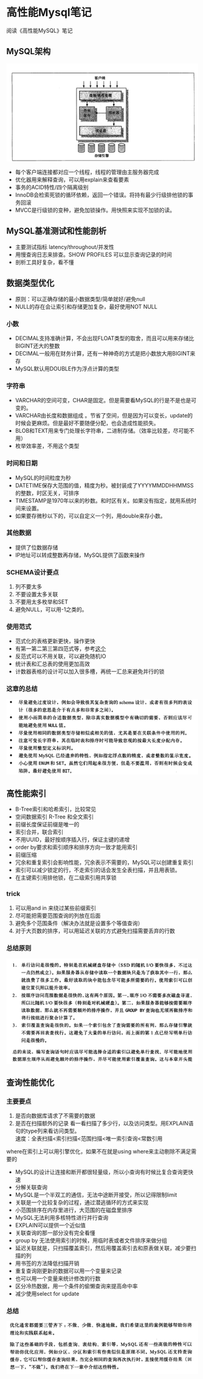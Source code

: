 # 高性能Mysql笔记
阅读《高性能MySQL》笔记

## MySQL架构
![](.MySQL_note_images/186fb856.png)
- 每个客户端连接都对应一个线程，线程的管理由主服务器完成
- 优化器用来解释查询，可以用explain来查看要素
- 事务的ACID特性/四个隔离级别
- InnoDB会检索死锁的循环依赖，返回一个错误。将持有最少行级排他锁的事务回滚
- MVCC是行级锁的变种，避免加锁操作。用快照来实现不加锁的读。

## MySQL基准测试和性能剖析
- 主要测试指标 latency/throughout/并发性
- 用慢查询日志来排查。SHOW PROFILES 可以显示查询记录的时间
- 剖析工具好复杂，看不懂

## 数据类型优化
- 原则：可以正确存储的最小数据类型/简单就好/避免null
- NULL的存在会让索引和存储更加复杂，最好使用NOT NULL
### 小数
- DECIMAL支持准确计算，不会出现FLOAT类型的取舍，而且可以用来存储比BIGINT还大的整数
- DECIMAL一般用在财务计算，还有一种神奇的方式是把小数放大用BIGINT来存
- MySQL默认用DOUBLE作为浮点计算的类型
### 字符串
- VARCHAR的空间可变，CHAR是固定。但是需要看MySQL的行是不是也是可变的。
- VARCHAR由长度和数据组成 。节省了空间，但是因为可以变长，update的时候会更麻烦。但是最好不要随便分配，也会造成性能损失。
- BLOB和TEXT用来专门处理长字符串，二进制存储。（效率比较差，尽可能不用）
- 枚举效率差，不用这个类型
### 时间和日期
- MySQL的时间粒度为秒
- DATETIME保存大范围的值，精度为秒。被封装成了YYYYMMDDHHMMSS的整数，时区无关，可排序
- TIMESTAMP是1970年以来的秒数。和时区有关。如果没有指定，就用系统时间来设置。
- 如果要存微秒以下的，可以自定义一个列，用double来存小数。
### 其他数据
- 提供了位数据存储
- IP地址可以转成整数再存储，MySQL提供了函数来操作

### SCHEMA设计要点
1. 列不要太多
2. 不要设置太多关联
3. 不要用太多枚举和SET
4. 避免NULL，可以用-1之类的。

### 使用范式
- 范式化的表格更新更快，操作更快
- 有第一第二第三第四范式等，参考[这个](https://baike.baidu.com/item/%E6%95%B0%E6%8D%AE%E5%BA%93%E8%8C%83%E5%BC%8F/7309898)
- 反范式可以不用关联，可以避免随机IO
- 统计表和汇总表的使用更加高效
- 计数器表格的设计可以加入很多槽，再统一汇总来避免并行的锁
### 这章的总结
![](.MySQL_note_images/77874dd9.png)

## 高性能索引
- B-Tree索引和哈希索引，比较常见
- 空间数据索引 R-Tree 和全文索引
- 前缀长度保证前缀是唯一的
- 索引合并，联合索引
- 不用UUID，最好按顺序插入行，保证主键的递增
- order by要求和索引顺序和排序方向一致才能用索引
- 前缀压缩
- 冗余和重复索引会影响性能，冗余表示不需要的，MySQL可以创建重复索引
- 索引可以减少锁定的行，不走索引的话会发生全表扫描，并且用表锁。
- 在主键索引用排他锁，在二级索引用共享锁   
 

### trick
1. 可以用and in 来绕过某些前缀索引
2. 尽可能把需要范围查询的列放在后面
3. 避免多个范围条件（解决办法就是设置多个等值查询）
4. 对于大页数的排序，可以用延迟关联的方式避免扫描需要丢弃的行数
### 总结原则
![](.MySQL_note_images/80991ec2.png)

## 查询性能优化
### 主要要点
1. 是否向数据库请求了不需要的数据
2. 是否在扫描额外的记录
看一看扫描了多少行，以及访问类型。用EXPLAIN语句的type列来看访问类型。    
速度：全表扫描<索引扫描<范围扫描<唯一索引查询<常数引用

where在索引上可以用引擎优化，如果不在就是using where来主动剔除不满足需要的
- MySQL的设计让连接和断开都很轻量级，所以小查询有时候比复合查询更快速
- 分解关联查询
- MySQL是一个半双工的通信，无法中途断开接受，所以记得限制limit
- 关联是一个比较复杂的过程，通过潜逃循环的方式来实现
- 小范围排序在内存里进行，大范围的在磁盘里排序
- MySQL无法利用多核特性进行并行查询
- EXPLAIN可以提供一个近似值
- 关联查询的那一部分没有完全看懂
- group by 无法使用索引的时候，用临时表或者文件排序来做分组
- 延迟关联就是，只扫描覆盖索引，然后用覆盖索引去和原表做关联，减少要扫描的列
- 用书签的方法降低扫描开销
- 重复查询刚更新的数据可以用一个变量来记录
- 也可以用一个变量来统计修改的行数
- 区分冷热数据，用一个条件的偷懒查询来提高命中率
- 减少使用select for update
### 总结
![](.MySQL_note_images/893f5fa7.png)
